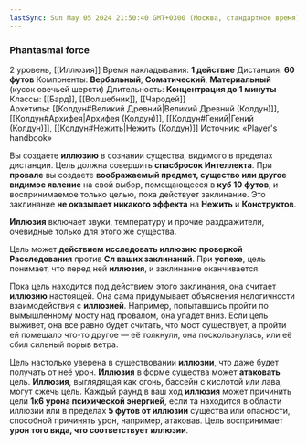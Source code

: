 ```yaml
---
lastSync: Sun May 05 2024 21:50:40 GMT+0300 (Москва, стандартное время)
---
```

### Phantasmal force
2 уровень, [[Иллюзия]]
Время накладывания: **1 действие**
Дистанция: **60 футов**
Компоненты: **Вербальный**, **Соматический**, **Материальный** (кусок овечьей шерсти)
Длительность: **Концентрация до 1 минуты**
Классы: [[Бард]], [[Волшебник]], [[Чародей]]
Архетипы: [[Колдун#Великий Древний|Великий Древний (Колдун)]], [[Колдун#Архифея|Архифея (Колдун)]], [[Колдун#Гений|Гений (Колдун)]], [[Колдун#Нежить|Нежить (Колдун)]]
Источник: «Player's handbook»

Вы создаете **иллюзию** в сознании существа, видимого в пределах дистанции. Цель должна совершить **спасбросок Интеллекта**. При **провале** вы создаете **воображаемый предмет, существо или другое видимое явление** на свой выбор, помещающееся в **куб 10 футов**, и воспринимаемое только целью, пока действует заклинание. Это заклинание **не оказывает никакого эффекта** на **Нежить** и **Конструктов**.

**Иллюзия** включает звуки, температуру и прочие раздражители, очевидные только для этого же существа.

Цель может **действием исследовать иллюзию проверкой Расследования** против **Сл ваших заклинаний**. При **успехе**, цель понимает, что перед ней **иллюзия**, и заклинание оканчивается.

Пока цель находится под действием этого заклинания, она считает **иллюзию** настоящей. Она сама придумывает объяснения нелогичности взаимодействия с **иллюзией**. Например, попытавшись пройти по вымышленному мосту над провалом, она упадет вниз. Если цель выживет, она все равно будет считать, что мост существует, а пройти ей помешало что-то другое — её толкнули, она поскользнулась, или её сбил сильный порыв ветра.

Цель настолько уверена в существовании **иллюзии**, что даже будет получать от неё урон. **Иллюзия** в форме существа может **атаковать** цель. **Иллюзия**, выглядящая как огонь, бассейн с кислотой или лава, могут сжечь цель. Каждый раунд в ваш ход **иллюзия** может причинить цели **1к6 урона психической энергией**, если та находится в области иллюзии или в пределах **5 футов от иллюзии** существа или опасности, способной причинять урон, например, атаковав. Цель воспринимает **урон того вида, что соответствует иллюзии**.